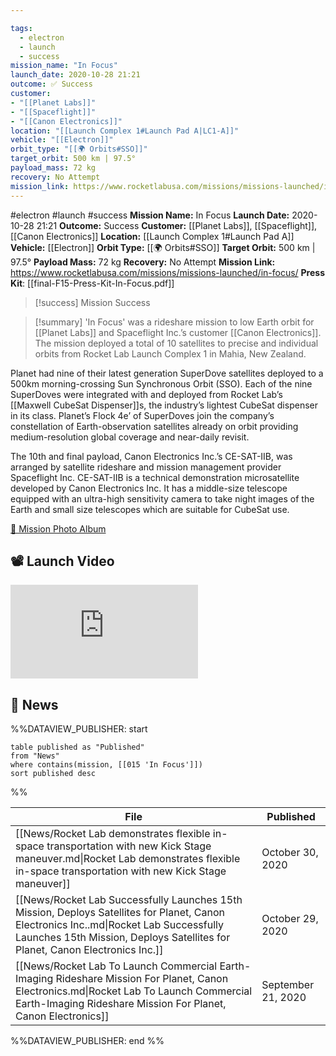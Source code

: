 ```yaml
---

tags:
  - electron
  - launch
  - success
mission_name: "In Focus"
launch_date: 2020-10-28 21:21
outcome: ✅ Success
customer: 
- "[[Planet Labs]]"
- "[[Spaceflight]]"
- "[[Canon Electronics]]"
location: "[[Launch Complex 1#Launch Pad A|LC1-A]]"
vehicle: "[[Electron]]"
orbit_type: "[[🌍 Orbits#SSO]]"
target_orbit: 500 km | 97.5°
payload_mass: 72 kg
recovery: No Attempt
mission_link: https://www.rocketlabusa.com/missions/missions-launched/in-focus/
---
```


#electron #launch #success
**Mission Name:** In Focus
**Launch Date:** 2020-10-28 21:21
**Outcome:** Success
**Customer:** [[Planet Labs]], [[Spaceflight]], [[Canon Electronics]]
**Location:** [[Launch Complex 1#Launch Pad A]]
**Vehicle:** [[Electron]]
**Orbit Type:** [[🌍 Orbits#SSO]]
**Target Orbit:** 500 km | 97.5°
**Payload Mass:** 72 kg
**Recovery:** No Attempt
**Mission Link:** https://www.rocketlabusa.com/missions/missions-launched/in-focus/
**Press Kit**: [[final-F15-Press-Kit-In-Focus.pdf]]

>[!success] Mission Success

>[!summary]
'In Focus' was a rideshare mission to low Earth orbit for [[Planet Labs]] and Spaceflight Inc.’s customer [[Canon Electronics]]. The mission deployed a total of 10 satellites to precise and individual orbits from Rocket Lab Launch Complex 1 in Mahia, New Zealand.
>
Planet had nine of their latest generation SuperDove satellites deployed to a 500km morning-crossing Sun Synchronous Orbit (SSO). Each of the nine SuperDoves were integrated with and deployed from Rocket Lab’s [[Maxwell CubeSat Dispenser]]s, the industry’s lightest CubeSat dispenser in its class. Planet’s Flock 4e’ of SuperDoves join the company’s constellation of Earth-observation satellites already on orbit providing medium-resolution global coverage and near-daily revisit.
>
The 10th and final payload, Canon Electronics Inc.’s CE-SAT-IIB, was arranged by satellite rideshare and mission management provider Spaceflight Inc. CE-SAT-IIB is a technical demonstration microsatellite developed by Canon Electronics Inc. It has a middle-size telescope equipped with an ultra-high sensitivity camera to take night images of the Earth and small size telescopes which are suitable for CubeSat use.
>
[📸 Mission Photo Album](https://www.flickr.com/photos/rocketlab/albums/72157716860029003/)

## 📽️ Launch Video
<div class="responsive-video">
<iframe src="https://www.youtube.com/embed/axXm-z2NzW8" title="Rocket Lab&#39;s Electron - In Focus Mission" frameborder="0" allow="accelerometer; autoplay; clipboard-write; encrypted-media; gyroscope; picture-in-picture; web-share" referrerpolicy="strict-origin-when-cross-origin" allowfullscreen></iframe>     
</div>

## 📰 News
%%DATAVIEW_PUBLISHER: start
```
table published as "Published"
from "News"
where contains(mission, [[015 'In Focus']])
sort published desc
```
%%

| File                                                                                                                                                                                                                   | Published          |
| ---------------------------------------------------------------------------------------------------------------------------------------------------------------------------------------------------------------------- | ------------------ |
| [[News/Rocket Lab demonstrates flexible in-space transportation with new Kick Stage maneuver.md\|Rocket Lab demonstrates flexible in-space transportation with new Kick Stage maneuver]]                               | October 30, 2020   |
| [[News/Rocket Lab Successfully Launches 15th Mission, Deploys Satellites for Planet, Canon Electronics Inc..md\|Rocket Lab Successfully Launches 15th Mission, Deploys Satellites for Planet, Canon Electronics Inc.]] | October 29, 2020   |
| [[News/Rocket Lab To Launch Commercial Earth-Imaging Rideshare Mission For Planet, Canon Electronics.md\|Rocket Lab To Launch Commercial Earth-Imaging Rideshare Mission For Planet, Canon Electronics]]               | September 21, 2020 |

%%DATAVIEW_PUBLISHER: end %%